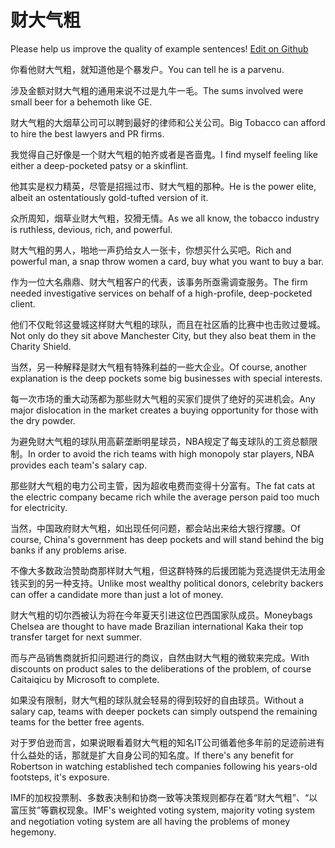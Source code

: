 # 财大气粗

Please help us improve the quality of example sentences! [Edit on Github](https://github.com/jiyushe/jiyu-example-sentence-source/blob/main/chinese/caidaqicu.md)

<p><span class="chinese">你看他财大气粗，就知道他是个暴发户。</span><span class="english">You can tell he is a parvenu.</span></p>

<p><span class="chinese">涉及金额对财大气粗的通用来说不过是九牛一毛。</span><span class="english">The sums involved were small beer for a behemoth like GE.</span></p>

<p><span class="chinese">财大气粗的大烟草公司可以聘到最好的律师和公关公司。</span><span class="english">Big Tobacco can afford to hire the best lawyers and PR firms.</span></p>

<p><span class="chinese">我觉得自己好像是一个财大气粗的帕齐或者是吝啬鬼。</span><span class="english">I find myself feeling like either a deep-pocketed patsy or a skinflint.</span></p>

<p><span class="chinese">他其实是权力精英，尽管是招摇过市、财大气粗的那种。</span><span class="english">He is the power elite, albeit an ostentatiously gold-tufted version of it.</span></p>

<p><span class="chinese">众所周知，烟草业财大气粗，狡猾无情。</span><span class="english">As we all know, the tobacco industry is ruthless, devious, rich, and powerful.</span></p>

<p><span class="chinese">财大气粗的男人，啪地一声扔给女人一张卡，你想买什么买吧。</span><span class="english">Rich and powerful man, a snap throw women a card, buy what you want to buy a bar.</span></p>

<p><span class="chinese">作为一位大名鼎鼎、财大气粗客户的代表，该事务所亟需调查服务。</span><span class="english">The firm needed investigative services on behalf of a high-profile, deep-pocketed client.</span></p>

<p><span class="chinese">他们不仅毗邻这曼城这样财大气粗的球队，而且在社区盾的比赛中也击败过曼城。</span><span class="english">Not only do they sit above Manchester City, but they also beat them in the Charity Shield.</span></p>

<p><span class="chinese">当然，另一种解释是财大气粗有特殊利益的一些大企业。</span><span class="english">Of course, another explanation is the deep pockets some big businesses with special interests.</span></p>

<p><span class="chinese">每一次市场的重大动荡都为那些财大气粗的买家们提供了绝好的买进机会。</span><span class="english">Any major dislocation in the market creates a buying opportunity for those with the dry powder.</span></p>

<p><span class="chinese">为避免财大气粗的球队用高薪垄断明星球员，NBA规定了每支球队的工资总额限制。</span><span class="english">In order to avoid the rich teams with high monopoly star players, NBA provides each team's salary cap.</span></p>

<p><span class="chinese">那些财大气粗的电力公司主管，因为超收电费而变得十分富有。</span><span class="english">The fat cats at the electric company became rich while the average person paid too much for electricity.</span></p>

<p><span class="chinese">当然，中国政府财大气粗，如出现任何问题，都会站出来给大银行撑腰。</span><span class="english">Of course, China's government has deep pockets and will stand behind the big banks if any problems arise.</span></p>

<p><span class="chinese">不像大多数政治赞助商那样财大气粗，但这群特殊的后援团能为竞选提供无法用金钱买到的另一种支持。</span><span class="english">Unlike most wealthy political donors, celebrity backers can offer a candidate more than just a lot of money.</span></p>

<p><span class="chinese">财大气粗的切尔西被认为将在今年夏天引进这位巴西国家队成员。</span><span class="english">Moneybags Chelsea are thought to have made Brazilian international Kaka their top transfer target for next summer.</span></p>

<p><span class="chinese">而与产品销售商就折扣问题进行的商议，自然由财大气粗的微软来完成。</span><span class="english">With discounts on product sales to the deliberations of the problem, of course Caitaiqicu by Microsoft to complete.</span></p>

<p><span class="chinese">如果没有限制，财大气粗的球队就会轻易的得到较好的自由球员。</span><span class="english">Without a salary cap, teams with deeper pockets can simply outspend the remaining teams for the better free agents.</span></p>

<p><span class="chinese">对于罗伯逊而言，如果说眼看着财大气粗的知名IT公司循着他多年前的足迹前进有什么益处的话，那就是扩大自身公司的知名度。</span><span class="english">If there's any benefit for Robertson in watching established tech companies following his years-old footsteps, it's exposure.</span></p>

<p><span class="chinese">IMF的加权投票制、多数表决制和协商一致等决策规则都存在着“财大气粗”、“以富压贫”等霸权现象。</span><span class="english">IMF's weighted voting system, majority voting system and negotiation voting system are all having the problems of money hegemony.</span></p>

